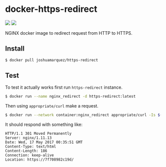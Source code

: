 # docker-https-redirect

[![](https://images.microbadger.com/badges/version/joshuamarquez/https-redirect:0.1.0.svg)](https://microbadger.com/images/joshuamarquez/https-redirect:0.1.0 "Get your own version badge on microbadger.com") [![](https://images.microbadger.com/badges/image/joshuamarquez/https-redirect:0.1.0.svg)](https://microbadger.com/images/joshuamarquez/https-redirect:0.1.0 "Get your own image badge on microbadger.com")

NGINX docker image to redirect request from HTTP to HTTPS.

## Install

```sh
$ docker pull joshuamarquez/https-redirect
```

## Test

To test it actually works first run `https-redirect` instance.

```sh
$ docker run --name nginx_redirect -d https-redirect:latest
```

Then using `appropriate/curl` make a request.

```sh
$ docker run --network container:nginx_redirect appropriate/curl -Is $(docker ps -aqf "name=nginx_redirect")
```

It should respond with something like:

```
HTTP/1.1 301 Moved Permanently
Server: nginx/1.11.13
Date: Wed, 17 May 2017 00:35:51 GMT
Content-Type: text/html
Content-Length: 186
Connection: keep-alive
Location: https://7f708982c19d/
```